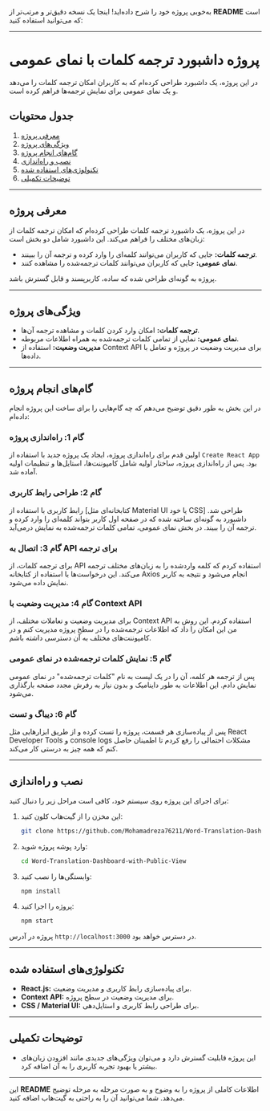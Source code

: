 به‌خوبی پروژه خود را شرح داده‌اید! اینجا یک نسخه دقیق‌تر و مرتب‌تر از **README** است که می‌توانید استفاده کنید:

---

# پروژه داشبورد ترجمه کلمات با نمای عمومی

در این پروژه، یک داشبورد طراحی کرده‌ام که به کاربران امکان ترجمه کلمات را می‌دهد و یک نمای عمومی برای نمایش ترجمه‌ها فراهم کرده است.

## جدول محتویات

1. [معرفی پروژه](#معرفی-پروژه)
2. [ویژگی‌های پروژه](#ویژگی‌های-پروژه)
3. [گام‌های انجام پروژه](#گام‌های-انجام-پروژه)
4. [نصب و راه‌اندازی](#نصب-و-راه‌اندازی)
5. [تکنولوژی‌های استفاده شده](#تکنولوژی‌های-استفاده-شده)
6. [توضیحات تکمیلی](#توضیحات-تکمیلی)

---

## معرفی پروژه

در این پروژه، یک داشبورد ترجمه کلمات طراحی کرده‌ام که امکان ترجمه کلمات از زبان‌های مختلف را فراهم می‌کند. این داشبورد شامل دو بخش است:

- **ترجمه کلمات:** جایی که کاربران می‌توانند کلمه‌ای را وارد کرده و ترجمه آن را ببینند.
- **نمای عمومی:** جایی که کاربران می‌توانند کلمات ترجمه‌شده را مشاهده کنند.

پروژه به گونه‌ای طراحی شده که ساده، کاربرپسند و قابل گسترش باشد.

---

## ویژگی‌های پروژه

- **ترجمه کلمات:** امکان وارد کردن کلمات و مشاهده ترجمه آن‌ها.
- **نمای عمومی:** نمایی از تمامی کلمات ترجمه‌شده به همراه اطلاعات مربوطه.
- **مدیریت وضعیت:** استفاده از Context API برای مدیریت وضعیت در پروژه و تعامل با داده‌ها.

---

## گام‌های انجام پروژه

در این بخش به طور دقیق توضیح می‌دهم که چه گام‌هایی را برای ساخت این پروژه انجام داده‌ام:

### گام 1: راه‌اندازی پروژه

اولین قدم برای راه‌اندازی پروژه، ایجاد یک پروژه جدید با استفاده از `Create React App` بود. پس از راه‌اندازی پروژه، ساختار اولیه شامل کامپوننت‌ها، استایل‌ها و تنظیمات اولیه آماده شد.

### گام 2: طراحی رابط کاربری

رابط کاربری با استفاده از [کتابخانه‌ای مثل Material UI یا خود CSS] طراحی شد. داشبورد به گونه‌ای ساخته شده که در صفحه اول کاربر بتواند کلمه‌ای را وارد کرده و ترجمه آن را ببیند. در بخش نمای عمومی، تمامی کلمات ترجمه‌شده به نمایش درمی‌آید.

### گام 3: اتصال به API برای ترجمه

برای ترجمه کلمات، از API استفاده کردم که کلمه واردشده را به زبان‌های مختلف ترجمه می‌کند. این درخواست‌ها با استفاده از کتابخانه Axios انجام می‌شود و نتیجه به کاربر نمایش داده می‌شود.

### گام 4: مدیریت وضعیت با Context API

برای مدیریت وضعیت و تعاملات مختلف، از Context API استفاده کردم. این روش به من این امکان را داد که اطلاعات ترجمه‌شده را در سطح پروژه مدیریت کنم و در کامپوننت‌های مختلف به آن دسترسی داشته باشم.

### گام 5: نمایش کلمات ترجمه‌شده در نمای عمومی

پس از ترجمه هر کلمه، آن را در یک لیست به نام "کلمات ترجمه‌شده" در نمای عمومی نمایش دادم. این اطلاعات به طور داینامیک و بدون نیاز به رفرش مجدد صفحه بارگذاری می‌شود.

### گام 6: دیباگ و تست

پس از پیاده‌سازی هر قسمت، پروژه را تست کرده و از طریق ابزارهایی مثل React Developer Tools و console logs مشکلات احتمالی را رفع کردم تا اطمینان حاصل کنم که همه چیز به درستی کار می‌کند.

---

## نصب و راه‌اندازی

برای اجرای این پروژه روی سیستم خود، کافی است مراحل زیر را دنبال کنید:

1. این مخزن را از گیت‌هاب کلون کنید:

   ```bash
   git clone https://github.com/Mohamadreza76211/Word-Translation-Dashboard-with-Public-View.git
   ```

2. وارد پوشه پروژه شوید:

   ```bash
   cd Word-Translation-Dashboard-with-Public-View
   ```

3. وابستگی‌ها را نصب کنید:

   ```bash
   npm install
   ```

4. پروژه را اجرا کنید:
   ```bash
   npm start
   ```

پروژه در آدرس `http://localhost:3000` در دسترس خواهد بود.

---

## تکنولوژی‌های استفاده شده

- **React.js:** برای پیاده‌سازی رابط کاربری و مدیریت وضعیت.
- **Context API:** برای مدیریت وضعیت در سطح پروژه.
- **CSS / Material UI:** برای طراحی رابط کاربری و استایل‌دهی.

---

## توضیحات تکمیلی

- این پروژه قابلیت گسترش دارد و می‌توان ویژگی‌های جدیدی مانند افزودن زبان‌های بیشتر یا بهبود تجربه کاربری را به آن اضافه کرد.

---

این **README** اطلاعات کاملی از پروژه را به وضوح و به صورت مرحله به مرحله توضیح می‌دهد. شما می‌توانید آن را به راحتی به گیت‌هاب اضافه کنید.
